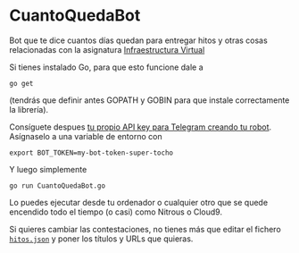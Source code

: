 # CuantoQuedaBot

Bot que te dice cuantos días quedan para entregar hitos y otras cosas
relacionadas con la asignatura
[Infraestructura Virtual](http://jj.github.io/IV)

Si tienes instalado Go, para que esto funcione dale a

	go get

(tendrás que definir antes GOPATH y GOBIN para que instale
correctamente la librería).

Consíguete despues
[tu propio API key para Telegram creando tu robot](http://bytelix.com/guias/crear-propio-bot-telegram/). Asígnaselo
a una variable de entorno con

	export BOT_TOKEN=my-bot-token-super-tocho


Y luego simplemente

	go run CuantoQuedaBot.go

Lo puedes ejecutar desde tu ordenador o cualquier otro que se quede
encendido todo el tiempo (o casi) como Nitrous o Cloud9.

Si quieres cambiar las contestaciones, no tienes más que editar el
fichero [`hitos.json`](hitos.json) y poner los títulos y URLs que
quieras. 
